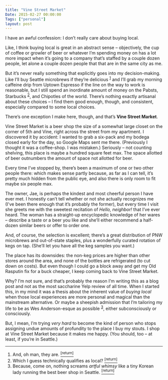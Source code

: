 ```yaml
---
title: "Vine Street Market"
Date: 2015-02-27 00:00:00
Tags: ["personal"]
layout: post
---
```


<p>I have an awful confession: I don’t really care about buying local.</p>


<p>Like, I think buying local is great in an abstract sense – objectively, the cup of coffee or growler of beer or whatever I’m spending money on has a lot more impact when it’s going to a company that’s staffed by a couple dozen people, let alone a couple dozen people that that are in the same city as me.</p>


<p>But it’s never really something that explicitly goes into my decision-making.  Like I’ll buy Seattle microbrews if they’re delicious <sup class="footnote-ref" id="fnref:1"><a href="#fn:1" rel="footnote">1</a></sup> and I’ll grab my morning caffeine drip from Uptown Espresso if the line on the way to work is reasonable, but I still spend an inordinate amount of money on the Pabsts, Starbucks <sup class="footnote-ref" id="fnref:2"><a href="#fn:2" rel="footnote">2</a></sup>, and Chipotles of the world.  There’s nothing exactly artisanal about these choices – I find them good enough, though, and consistent, especially compared to some local choices.</p>


<p>There’s one exception I make here, though, and that’s <strong>Vine Street Market</strong>.</p>


<p>Vine Street Market is a beer shop the size of a somewhat large closet on the corner of 5th and Vine, right across the street from my apartment.  I discovered it by accident: I wanted to grab a six-pack and my bodega closed early for the day, so Google Maps sent me there.  (Previously I thought it was a coffee-shop.  I was mistaken.)  Seriously – not counting shelving, this place is maybe a hundred square feet max.  The space allotted of beer outnumbers the amount of space not allotted for beer.</p>


<p>Every time I’ve stopped by, there’s been a maximum of one or two other people there: which makes sense partly because, as far as I can tell, it’s pretty much hidden from the public eye, and also there is only room to fit maybe six people max.</p>


<p>The owner, Jae, is perhaps the kindest and most cheerful person I have ever met.  I honestly can’t tell whether or not she actually recognizes me (I’ve been there enough that it’s probably the former), but every time I visit she greets me with the sweetest recitation of <em>Hello, neighbor!</em> that I’ve ever heard.  The woman has a straight-up encyclopedic knowledge of her wares – describe a taste or a beer you like and she’ll either recommend a half-dozen similar beers or offer to order one.</p>


<p>And, of course, the selection is excellent; there’s a great distribution of PNW microbrews and out-of-state staples, plus a wonderfully curated rotation of kegs on tap.  (She’ll let you have all the keg samples you want.)</p>


<p>The place has its downsides: the non-keg prices are higher than other stores around the area, and none of the bottles are refrigerated (to cut down on costs).  But even though I could go a block away and get my Old Rasputin fix for a buck cheaper, I keep coming back to Vine Street Market.</p>


<p>Why?  I’m not sure, and that’s probably the reason I’m writing this as a blog post and not as the most saccharine Yelp review of all time.  When I started this, in my mind it was a thesis about the inherent value of <em>buying local</em> when those local experiences are more personal and magical than the mainstream alternative.  Or maybe a sheepish admission that I’m tailoring my life to be as Wes Anderson-esque as possible <sup class="footnote-ref" id="fnref:3"><a href="#fn:3" rel="footnote">3</a></sup>, either subconsciously or consciously.</p>


<p>But, I mean, I’m trying <em>very hard</em> to become the kind of person who stops assigning undue amounts of profundity to the place I buy my stouts.  I shop at Vine Street Market because it makes me happy.  (You should, too – at least, if you’re in Seattle.)</p>


<div class="footnotes">
<hr/>
<ol>
<li id="fn:1">And, oh man, they are.
 <a class="footnote-return" href="#fnref:1"><sup>[return]</sup></a></li>
<li id="fn:2">Which I guess technically qualifies as local?
 <a class="footnote-return" href="#fnref:2"><sup>[return]</sup></a></li>
<li id="fn:3">Because, come on, nothing screams <em>artful whimsy</em> like a tiny Korean lady running the best beer shop in Seattle.
 <a class="footnote-return" href="#fnref:3"><sup>[return]</sup></a></li>
</ol>
</div>
	
